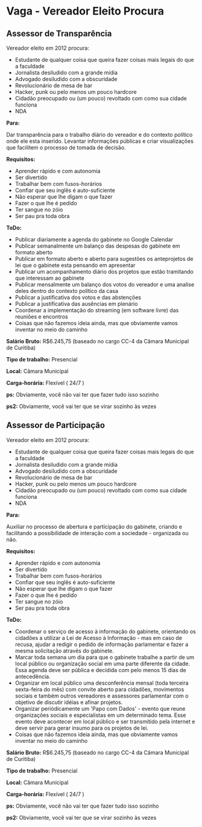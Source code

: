 # Vaga - Vereador Eleito Procura

## Assessor de Transparência

Vereador eleito em 2012 procura:
* Estudante de qualquer coisa que queira fazer coisas mais legais do que a faculdade
* Jornalista desiludido com a grande mídia
* Advogado desiludido com a obscuridade
* Revolucionário de mesa de bar
* Hacker, punk ou pelo menos um pouco hardcore
* Cidadão preocupado ou (um pouco) revoltado com como sua cidade funciona
* NDA

**Para:**

Dar transparência para o trabalho diário do vereador e do contexto político onde ele esta inserido. Levantar informações públicas e criar visualizações que facilitem o processo de tomada de decisão.

**Requisitos:**
* Aprender rápido e com autonomia
* Ser divertido
* Trabalhar bem com fusos-horários
* Confiar que seu inglês é auto-suficiente
* Não esperar que lhe digam o que fazer
* Fazer o que lhe é pedido
* Ter sangue no zóio
* Ser pau pra toda obra

**ToDo:**
* Publicar diariamente a agenda do gabinete no Google Calendar
* Publicar semanalmente um balanço das despesas do gabinete em formato aberto
* Publicar em formato aberto e aberto para sugestões os anteprojetos de lei que o gabinete esta pensando em apresentar
* Publicar um acompanhamento diário dos projetos que estão tramitando que interessam ao gabinete
* Publicar mensalmente um balanço dos votos do vereador e uma analíse deles dentro do contexto político da casa
* Publicar a justificativa dos votos e das abstenções
* Publicar a justificativa das ausências em plenário
* Coordenar a implementação do streaming (em software livre) das reuniões e encontros
* Coisas que não fazemos ideia ainda, mas que obviamente vamos inventar no meio do caminho

**Salário Bruto:** R$6.245,75 (baseado no cargo CC-4 da Câmara Municipal de Curitiba)

**Tipo de trabalho:** Presencial

**Local:** Câmara Municipal

**Carga-horária:** Flexível ( 24/7 )

**ps:** Obviamente, você não vai ter que fazer tudo isso sozinho

**ps2:** Obviamente, você vai ter que se virar sozinho às vezes

## Assessor de Participação

Vereador eleito em 2012 procura:
* Estudante de qualquer coisa que queira fazer coisas mais legais do que a faculdade
* Jornalista desiludido com a grande mídia
* Advogado desiludido com a obscuridade
* Revolucionário de mesa de bar
* Hacker, punk ou pelo menos um pouco hardcore
* Cidadão preocupado ou (um pouco) revoltado com como sua cidade funciona
* NDA

**Para:**

Auxiliar no processo de abertura  e participação do gabinete, criando e facilitando a possíbilidade de interação com a sociedade - organizada ou não.

**Requisitos:**
* Aprender rápido e com autonomia
* Ser divertido
* Trabalhar bem com fusos-horários
* Confiar que seu inglês é auto-suficiente
* Não esperar que lhe digam o que fazer
* Fazer o que lhe é pedido
* Ter sangue no zóio
* Ser pau pra toda obra

**ToDo:**
* Coordenar o serviço de acesso à informação do gabinete, orientando os cidadões a utilizar a Lei de Acesso à Informação - mas em caso de recusa, ajudar a redigir o pedido de informação parlamentar e fazer a mesma solicitação através do gabinete.
* Marcar toda semana um dia para que o gabinete trabalhe a partir de um local público ou organização social em uma parte diferente da cidade. Essa agenda deve ser pública e decidida com pelo menos 15 dias de antecedência.
* Organizar em local público uma desconferência mensal (toda terceira sexta-feira do mês) com convite aberto para cidadões, movimentos sociais e também outros vereadores e assessores parlamentar com o objetivo de discutir idéias e afinar projetos.
* Organizar periódicamente um 'Papo com Dados' - evento que reune organizações sociais e especialistas em um determinado tema. Esse evento deve acontecer em local público e ser transmitido pela internet e deve servir para gerar insumo para os projetos de lei.
* Coisas que não fazemos ideia ainda, mas que obviamente vamos inventar no meio do caminho

**Salário Bruto:** R$6.245,75 (baseado no cargo CC-4 da Câmara Municipal de Curitiba)

**Tipo de trabalho:** Presencial

**Local:** Câmara Municipal

**Carga-horária:** Flexível ( 24/7 )

**ps:** Obviamente, você não vai ter que fazer tudo isso sozinho

**ps2:** Obviamente, você vai ter que se virar sozinho às vezes